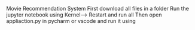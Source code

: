 Movie Recommendation System
First download all files in a folder
Run the jupyter notebook using Kernel--> Restart and run all
Then open appliaction.py in pycharm or vscode and run it using 
